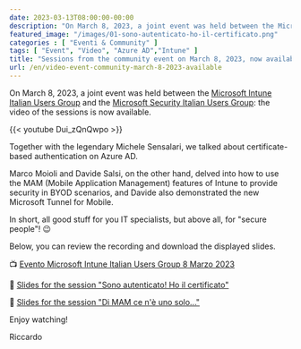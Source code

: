 ```yaml
---
date: 2023-03-13T08:00:00-00:00
description: "On March 8, 2023, a joint event was held between the Microsoft Intune Italian Users Group and the Microsoft Security Italian Users Group: the video of the sessions is now available."
featured_image: "/images/01-sono-autenticato-ho-il-certificato.png"
categories : [ "Eventi & Community" ]
tags: [ "Event", "Video", "Azure AD","Intune" ]
title: "Sessions from the community event on March 8, 2023, now available"
url: /en/video-event-community-march-8-2023-available
---
```

On March 8, 2023, a joint event was held between the [Microsoft Intune Italian Users Group](https://www.linkedin.com/groups/9007892/) and the [Microsoft Security Italian Users Group](https://www.linkedin.com/groups/9051256/): the video of the sessions is now available.

{{< youtube Dui_zQnQwpo >}}

Together with the legendary Michele Sensalari, we talked about certificate-based authentication on Azure AD.

Marco Moioli and Davide Salsi, on the other hand, delved into how to use the MAM (Mobile Application Management) features of Intune to provide security in BYOD scenarios, and Davide also demonstrated the new Microsoft Tunnel for Mobile.

In short, all good stuff for you IT specialists, but above all, for "secure people"! 😉

Below, you can review the recording and download the displayed slides.

📺 [Evento Microsoft Intune Italian Users Group 8 Marzo 2023](https://www.youtube.com/watch?v=Dui_zQnQwpo)

📃 [Slides for the session "Sono autenticato! Ho il certificato"](https://speakerdeck.com/memiug/quinto-evento-08-03-2023-sono-autenticato-ho-il-certificato)

📃 [Slides for the session "Di MAM ce n'è uno solo..."](https://speakerdeck.com/memiug/quinto-evento-08-03-2023-di-mam-ce-ne-uno-solo-dot-dot-dot)

Enjoy watching!

Riccardo